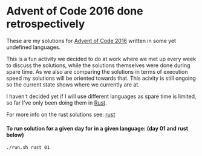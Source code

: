 # Advent of Code 2016 done retrospectively

These are my solutions for [Advent of Code 2016](https://adventofcode.com/2016/) written in some yet undefined languages.

This is a fun activity we decided to do at work where we met up every week to discuss the solutions, while the solutions themselves were done during spare time. As we also are comparing the solutions in terms of execution speed my solutions will be oriented towards that.
This acivity is still ongoing so the current state shows where we currently are at.

I haven't decided yet if I will use different languages as spare time is limited, so far I've only been doing them in [Rust](https://www.rust-lang.org/).

For more info on the rust solutions see: [rust](rust)

#### To run solution for a given day for in a given language: (day 01 and rust below)

```
./run.sh rust 01
```
